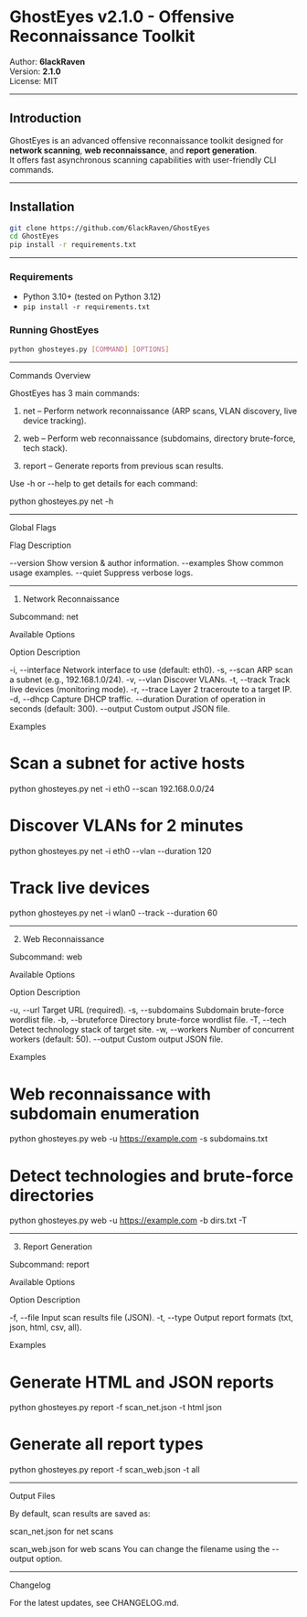 # GhostEyes v2.1.0 - Offensive Reconnaissance Toolkit
Author: **6lackRaven**  
Version: **2.1.0**  
License: MIT

---

## Introduction
GhostEyes is an advanced offensive reconnaissance toolkit designed for **network scanning**, **web reconnaissance**, and **report generation**.  
It offers fast asynchronous scanning capabilities with user-friendly CLI commands.

---

## Installation
```bash
git clone https://github.com/6lackRaven/GhostEyes
cd GhostEyes
pip install -r requirements.txt
```

---


### Requirements
- Python 3.10+ (tested on Python 3.12)
- `pip install -r requirements.txt`

### Running GhostEyes
```bash
python ghosteyes.py [COMMAND] [OPTIONS]
```

---

Commands Overview

GhostEyes has 3 main commands:

1. net – Perform network reconnaissance (ARP scans, VLAN discovery, live device tracking).


2. web – Perform web reconnaissance (subdomains, directory brute-force, tech stack).


3. report – Generate reports from previous scan results.



Use -h or --help to get details for each command:

python ghosteyes.py net -h


---

Global Flags

Flag	Description

--version	Show version & author information.
--examples	Show common usage examples.
--quiet	Suppress verbose logs.



---

1. Network Reconnaissance

Subcommand: net

Available Options

Option	Description

-i, --interface	Network interface to use (default: eth0).
-s, --scan	ARP scan a subnet (e.g., 192.168.1.0/24).
-v, --vlan	Discover VLANs.
-t, --track	Track live devices (monitoring mode).
-r, --trace	Layer 2 traceroute to a target IP.
-d, --dhcp	Capture DHCP traffic.
--duration	Duration of operation in seconds (default: 300).
--output	Custom output JSON file.


Examples

# Scan a subnet for active hosts
python ghosteyes.py net -i eth0 --scan 192.168.0.0/24

# Discover VLANs for 2 minutes
python ghosteyes.py net -i eth0 --vlan --duration 120

# Track live devices
python ghosteyes.py net -i wlan0 --track --duration 60


---

2. Web Reconnaissance

Subcommand: web

Available Options

Option	Description

-u, --url	Target URL (required).
-s, --subdomains	Subdomain brute-force wordlist file.
-b, --bruteforce	Directory brute-force wordlist file.
-T, --tech	Detect technology stack of target site.
-w, --workers	Number of concurrent workers (default: 50).
--output	Custom output JSON file.


Examples

# Web reconnaissance with subdomain enumeration
python ghosteyes.py web -u https://example.com -s subdomains.txt

# Detect technologies and brute-force directories
python ghosteyes.py web -u https://example.com -b dirs.txt -T


---

3. Report Generation

Subcommand: report

Available Options

Option	Description

-f, --file	Input scan results file (JSON).
-t, --type	Output report formats (txt, json, html, csv, all).


Examples

# Generate HTML and JSON reports
python ghosteyes.py report -f scan_net.json -t html json

# Generate all report types
python ghosteyes.py report -f scan_web.json -t all


---

Output Files

By default, scan results are saved as:

scan_net.json for net scans

scan_web.json for web scans You can change the filename using the --output option.



---

Changelog

For the latest updates, see CHANGELOG.md.


